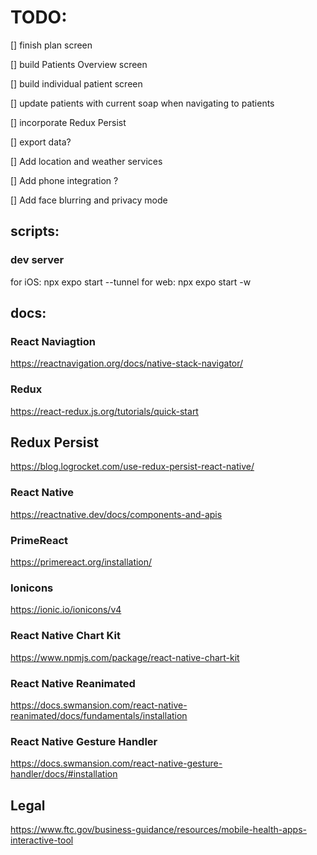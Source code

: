 # TODO:
[] finish plan screen

[] build Patients Overview screen

[] build individual patient screen

[] update patients with current soap when navigating to patients

[] incorporate Redux Persist

[] export data?

[] Add location and weather services

[] Add phone integration ?

[] Add face blurring and privacy mode




## scripts: 

### dev server
for iOS: npx expo start --tunnel
for web: npx expo start -w

## docs:

### React Naviagtion
https://reactnavigation.org/docs/native-stack-navigator/

### Redux
https://react-redux.js.org/tutorials/quick-start

## Redux Persist
https://blog.logrocket.com/use-redux-persist-react-native/

### React Native
https://reactnative.dev/docs/components-and-apis

### PrimeReact
https://primereact.org/installation/

### Ionicons
https://ionic.io/ionicons/v4

### React Native Chart Kit
https://www.npmjs.com/package/react-native-chart-kit

### React Native Reanimated
https://docs.swmansion.com/react-native-reanimated/docs/fundamentals/installation

### React Native Gesture Handler
https://docs.swmansion.com/react-native-gesture-handler/docs/#installation

## Legal
https://www.ftc.gov/business-guidance/resources/mobile-health-apps-interactive-tool
